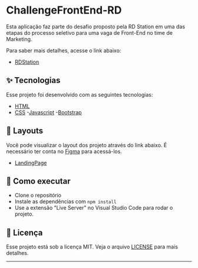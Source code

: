 # ChallengeFrontEnd-RD

Esta aplicação faz parte do desafio proposto pela RD Station em uma das etapas do processo seletivo para uma vaga de Front-End no time de Marketing. 

Para saber mais detalhes, acesse o link abaixo:
- [RDStation](https://boards.greenhouse.io/rdstation/jobs/6206507002) 

## ✨ Tecnologias

Esse projeto foi desenvolvido com as seguintes tecnologias:

- [HTML](https://developer.mozilla.org/pt-BR/docs/Web/HTML/)
- [CSS](https://developer.mozilla.org/pt-BR/docs/Web/CSS/)
-[Javascript](https://developer.mozilla.org/pt-BR/docs/Web/JavaScript)
-[Bootstrap](https://getbootstrap.com/)

## 🔖 Layouts

Você pode visualizar o layout dos projeto através do link abaixo. É necessário ter conta no [Figma](http://figma.com/) para acessá-los.

- [LandingPage](https://www.figma.com/file/heOszg42LP1K070IiLXiLV/Teste---Vaga?node-id=0%3A1)

## 🚀 Como executar

- Clone o repositório
- Instale as dependências com `npm install`
- Use a extensão "Live Server" no Visual Studio Code para rodar o projeto.

## 📄 Licença

Esse projeto está sob a licença MIT. Veja o arquivo [LICENSE](LICENSE.md) para mais detalhes.

---